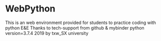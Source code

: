# WebPython
This is an web environment provided for students to practice coding with python E&E
Thanks to tech-support from github & mybinder
python version=3.7.4 
2019 by txw_SX university
